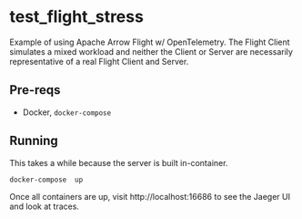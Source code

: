 # test_flight_stress

Example of using Apache Arrow Flight w/ OpenTelemetry.
The Flight Client simulates a mixed workload and neither the Client or Server are necessarily representative of a real Flight Client and Server.

## Pre-reqs

- Docker, `docker-compose`

## Running

This takes a while because the server is built in-container.

```sh
docker-compose  up
```

Once all containers are up, visit http://localhost:16686 to see the Jaeger UI and look at traces.
